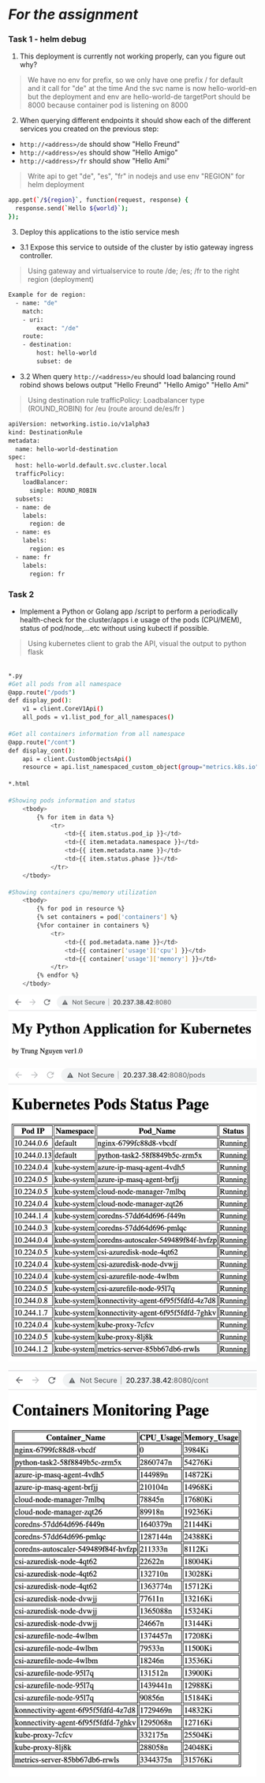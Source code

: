 # _For the assignment_

### Task 1 - helm debug
1. This deployment is currently not working properly, can you figure out why?
   
> We have no env for prefix, so we only have one prefix / for default and it call for "de" at the time
And the svc name is now hello-world-en but the deployment and env are hello-world-de
  targetPort should be 8000 because container pod is listening on 8000


2. When querying different endpoints it should show each of the different services you created on the previous step:
   
- `http://<address>/de` should show "Hello Freund"
- `http://<address>/es` should show "Hello Amigo"
- `http://<address>/fr` should show "Hello Ami"

> Write api to get "de", "es", "fr" in nodejs and use env "REGION" for helm deployment 
```sh
app.get(`/${region}`, function(request, response) {
  response.send(`Hello ${world}`);
});
```


3. Deploy this applications to the istio service mesh

- 3.1 Expose this service to outside of the cluster by istio gateway ingress controller.
> Using gateway and virtualservice to route /de; /es; /fr to the right region (deployment)
```sh
Example for de region:
  - name: "de"
    match:
    - uri:
        exact: "/de"
    route:
    - destination:
        host: hello-world
        subset: de
```
- 3.2 When query `http://<address>/eu` should load balancing round robind shows belows output
"Hello Freund"
"Hello Amigo"
"Hello Ami"

>Using destination rule trafficPolicy: Loadbalancer type (ROUND_ROBIN) for /eu (route around de/es/fr )

```sh
apiVersion: networking.istio.io/v1alpha3
kind: DestinationRule
metadata:
  name: hello-world-destination
spec:
  host: hello-world.default.svc.cluster.local
  trafficPolicy:
    loadBalancer:
      simple: ROUND_ROBIN
  subsets:
  - name: de
    labels:
      region: de
  - name: es
    labels:
      region: es
  - name: fr
    labels:
      region: fr
```



### Task 2

- Implement a Python or Golang app /script to perform a periodically health-check for the cluster/apps i.e usage of the pods (CPU/MEM), status of pod/node,...etc without using kubectl if possible.

> Using kubernetes client to grab the API, visual the output to python flask
```sh

*.py
#Get all pods from all namespace 
@app.route("/pods")
def display_pod():
    v1 = client.CoreV1Api()
    all_pods = v1.list_pod_for_all_namespaces()

#Get all containers information from all namespace
@app.route("/cont")
def display_cont():
    api = client.CustomObjectsApi()
    resource = api.list_namespaced_custom_object(group="metrics.k8s.io",version="v1beta1", namespace="", plural="pods")

*.html

#Showing pods information and status
    <tbody>
        {% for item in data %}
            <tr>
                <td>{{ item.status.pod_ip }}</td>
                <td>{{ item.metadata.namespace }}</td>
                <td>{{ item.metadata.name }}</td>
                <td>{{ item.status.phase }}</td>
            </tr>
    </tbody>

#Showing containers cpu/memory utilization
    <tbody>
        {% for pod in resource %}
        {% set containers = pod['containers'] %}
        {%for container in containers %}
            <tr>
                <td>{{ pod.metadata.name }}</td>
                <td>{{ container['usage']['cpu'] }}</td>
                <td>{{ container['usage']['memory'] }}</td>
            </tr>
        {% endfor %}
    </tbody>
```

![Home Page](https://github.com/ngdtrunguit/Python-for-K8s/blob/main/task2/homepage.png)

![Pod Status](https://github.com/ngdtrunguit/Python-for-K8s/blob/main/task2/pods-on-LB.png)

![Containers Utilization](https://github.com/ngdtrunguit/Python-for-K8s/blob/main/task2/cont-on-LB.png)






